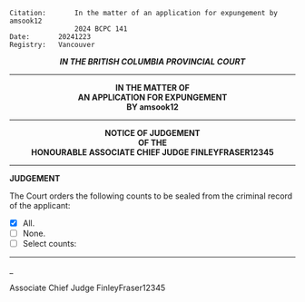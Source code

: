 	Citation:       In the matter of an application for expungement by amsook12
                	2024 BCPC 141
	Date:		20241223
	Registry:	Vancouver

<p align="center"><b><i> IN THE BRITISH COLUMBIA PROVINCIAL COURT </b></i>

---

<p align="center"><b>
				IN THE MATTER OF
<br>			AN APPLICATION FOR EXPUNGEMENT 
<br>                            BY amsook12
<br>				

---

<p align="center">		
				NOTICE OF JUDGEMENT
<br>				OF THE
<br>				HONOURABLE ASSOCIATE CHIEF JUDGE FINLEYFRASER12345

</b>
	
---

**JUDGEMENT**

The Court orders the following counts to be sealed from the criminal record of the applicant:
- [x] All.
- [ ] None.
- [ ] Select counts:

---

_
	
Associate Chief Judge FinleyFraser12345
